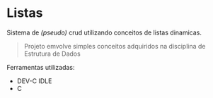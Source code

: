 # Listas
Sistema de _(pseudo)_ crud utilizando conceitos de listas dinamicas.

> Projeto emvolve simples conceitos adquiridos na disciplina de Estrutura de Dados

Ferramentas utilizadas:
  * DEV-C IDLE
  * C
